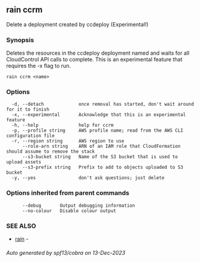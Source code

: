 ## rain ccrm

Delete a deployment created by ccdeploy (Experimental!)

### Synopsis

Deletes the resources in the ccdeploy deployment named <name> and waits for all CloudControl API calls to complete. This is an experimental feature that requires the -x flag to run.

```
rain ccrm <name>
```

### Options

```
  -d, --detach             once removal has started, don't wait around for it to finish
  -x, --experimental       Acknowledge that this is an experimental feature
  -h, --help               help for ccrm
  -p, --profile string     AWS profile name; read from the AWS CLI configuration file
  -r, --region string      AWS region to use
      --role-arn string    ARN of an IAM role that CloudFormation should assume to remove the stack
      --s3-bucket string   Name of the S3 bucket that is used to upload assets
      --s3-prefix string   Prefix to add to objects uploaded to S3 bucket
  -y, --yes                don't ask questions; just delete
```

### Options inherited from parent commands

```
      --debug       Output debugging information
      --no-colour   Disable colour output
```

### SEE ALSO

* [rain](index.md)	 - 

###### Auto generated by spf13/cobra on 13-Dec-2023
